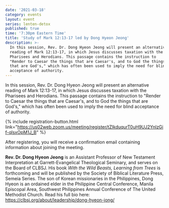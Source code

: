 ```yaml
---
date: '2021-03-18'
category: events
layout: event
series: lenten-detox
published: true
time: '7:30pm Eastern Time'
title: 'Study of Mark 12:13-17 led by Dong Hyeon Jeong'
description: >-
  In this session, Rev. Dr. Dong Hyeon Jeong will present an alternative
  reading of Mark 12:13-17, in which Jesus discusses taxation with the
  Pharisees and Herodians. This passage contains the instruction to
  "Render to Caesar the things that are Caesar's, and to God the things
  that are God's," which has often been used to imply the need for blind
  acceptance of authority.
---
```


In this session, Rev. Dr. Dong Hyeon Jeong will present an alternative
reading of Mark 12:13-17, in which Jesus discusses taxation with the
Pharisees and Herodians. This passage contains the instruction to
"Render to Caesar the things that are Caesar's, and to God the things
that are God's," which has often been used to imply the need for blind
acceptance of authority.

{% include registration-button.html link="https://us02web.zoom.us/meeting/register/tZIkduqurT0uH9UJ2YnlzGif-qlsxOpM1J_B" %}

After registering, you will receive a confirmation email containing
information about joining the meeting.

**Rev. Dr. Dong Hyeon Jeong** is an Assistant Professor of New Testament
Interpretation at Garrett-Evangelical Theological Seminary, and serves
on the Board of CLBSJ. His book _With the Wild Beasts, Learning from
Trees_ is forthcoming and will be published by the Society of Biblical
Literature Press, Semeia Series. The son of Korean missionaries in the
Philippines, Dong Hyeon is an ordained elder in the Philippine Central
Conference, Manila Episcopal Area, Southwest Philippines Annual
Conference of The United Methodist Church. Read his full bio here:
<https://clbsj.org/about/leadership/dong-hyeon-jong/>
